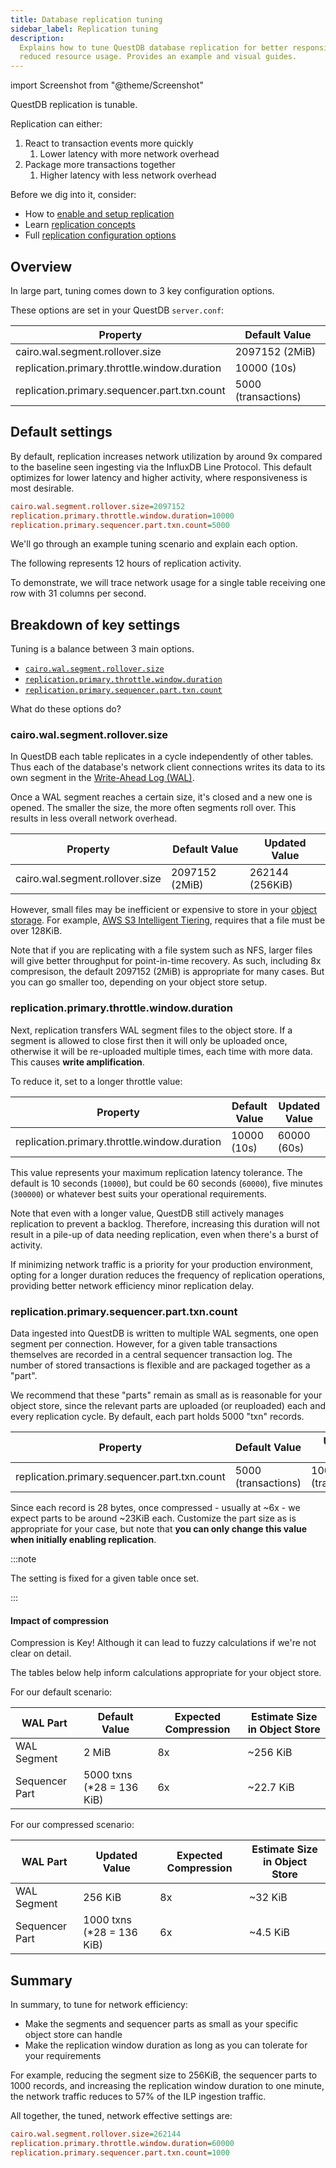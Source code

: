 ```yaml
---
title: Database replication tuning
sidebar_label: Replication tuning
description:
  Explains how to tune QuestDB database replication for better responsiveness or
  reduced resource usage. Provides an example and visual guides.
---
```


import Screenshot from "@theme/Screenshot"

QuestDB replication is tunable.

Replication can either:

1. React to transaction events more quickly
   1. Lower latency with more network overhead
2. Package more transactions together
   1. Higher latency with less network overhead

Before we dig into it, consider:

- How to [enable and setup replication](/docs/operations/replication/)
- Learn [replication concepts](/docs/concept/replication/)
- Full
  [replication configuration options](/docs/configuration/#database-replication)

## Overview

In large part, tuning comes down to 3 key configuration options.

These options are set in your QuestDB `server.conf`:

| Property                                     | Default Value       |
| -------------------------------------------- | ------------------- |
| cairo.wal.segment.rollover.size              | 2097152 (2MiB)      |
| replication.primary.throttle.window.duration | 10000 (10s)         |
| replication.primary.sequencer.part.txn.count | 5000 (transactions) |

## Default settings

By default, replication increases network utilization by around 9x compared to
the baseline seen ingesting via the InfluxDB Line Protocol. This default
optimizes for lower latency and higher activity, where responsiveness is most
desirable.

```ini
cairo.wal.segment.rollover.size=2097152
replication.primary.throttle.window.duration=10000
replication.primary.sequencer.part.txn.count=5000
```

<Screenshot
  alt="Network traffic with default settings"
  title="Network traffic with default settings"
  height={360}
  src="/img/guides/replication-tuning/one_row_sec_defaults.webp"
  width={1072}
/>

We'll go through an example tuning scenario and explain each option.

The following represents 12 hours of replication activity.

To demonstrate, we will trace network usage for a single table receiving one row
with 31 columns per second.

## Breakdown of key settings

Tuning is a balance between 3 main options.

- [`cairo.wal.segment.rollover.size`](/docs/guides/replication-tuning/#cairowalsegmentrolloversize)
- [`replication.primary.throttle.window.duration`](/docs/guides/replication-tuning#replicationprimarythrottlewindowduration)
- [`replication.primary.sequencer.part.txn.count`](/docs/guides/replication-tuning#replicationprimarysequencerparttxncount)

What do these options do?

### cairo.wal.segment.rollover.size

In QuestDB each table replicates in a cycle independently of other tables. Thus
each of the database's network client connections writes its data to its own
segment in the [Write-Ahead Log (WAL)](/docs/concept/write-ahead-log/).

Once a WAL segment reaches a certain size, it's closed and a new one is opened.
The smaller the size, the more often segments roll over. This results in
less overall network overhead.

| Property                        | Default Value  | Updated Value   |
| ------------------------------- | -------------- | --------------- |
| cairo.wal.segment.rollover.size | 2097152 (2MiB) | 262144 (256KiB) |

However, small files may be inefficient or expensive to store in your
[object storage](/docs/operations/replication/#setup-object-storage). For
example,
[AWS S3 Intelligent Tiering](https://docs.aws.amazon.com/AmazonS3/latest/userguide/intelligent-tiering-overview.html),
requires that a file must be over 128KiB.

Note that if you are replicating with a file system such as NFS, larger files
will give better throughput for point-in-time recovery. As such, including 8x
compresison, the default 2097152 (2MiB) is appropriate for many cases. But you
can go smaller too, depending on your object store setup.

### replication.primary.throttle.window.duration

Next, replication transfers WAL segment files to the object store. If a segment
is allowed to close first then it will only be uploaded once, otherwise it will
be re-uploaded multiple times, each time with more data. This causes **write
amplification**.

To reduce it, set to a longer throttle value:

| Property                                     | Default Value | Updated Value |
| -------------------------------------------- | ------------- | ------------- |
| replication.primary.throttle.window.duration | 10000 (10s)   | 60000 (60s)   |

This value represents your maximum replication latency tolerance. The default is
10 seconds (`10000`), but could be 60 seconds (`60000`), five minutes (`300000`)
or whatever best suits your operational requirements.

Note that even with a longer value, QuestDB still actively manages replication
to prevent a backlog. Therefore, increasing this duration will not result in a
pile-up of data needing replication, even when there's a burst of activity.

If minimizing network traffic is a priority for your production environment,
opting for a longer duration reduces the frequency of replication operations,
providing better network efficiency minor replication delay.

### replication.primary.sequencer.part.txn.count

Data ingested into QuestDB is written to multiple WAL segments, one open segment
per connection. However, for a given table transactions themselves are recorded
in a central sequencer transaction log. The number of stored transactions is
flexible and are packaged together as a "part".

We recommend that these "parts" remain as small as is reasonable for your object
store, since the relevant parts are uploaded (or reuploaded) each and every
replication cycle. By default, each part holds 5000 "txn" records.

| Property                                     | Default Value       | Updated Value       |
| -------------------------------------------- | ------------------- | ------------------- |
| replication.primary.sequencer.part.txn.count | 5000 (transactions) | 1000 (transactions) |

Since each record is 28 bytes, once compressed - usually at ~6x - we expect
parts to be around ~23KiB each. Customize the part size as is appropriate for
your case, but note that **you can only change this value when initially
enabling replication**.

:::note

The setting is fixed for a given table once set.

:::

#### Impact of compression

Compression is Key! Although it can lead to fuzzy calculations if we're not
clear on detail.

The tables below help inform calculations appropriate for your object store.

For our default scenario:

| WAL Part       | Default Value              | Expected Compression | Estimate Size in Object Store |
| -------------- | -------------------------- | -------------------- | ----------------------------- |
| WAL Segment    | 2 MiB                      | 8x                   | ~256 KiB                      |
| Sequencer Part | 5000 txns (\*28 = 136 KiB) | 6x                   | ~22.7 KiB                     |

For our compressed scenario:

| WAL Part       | Updated Value              | Expected Compression | Estimate Size in Object Store |
| -------------- | -------------------------- | -------------------- | ----------------------------- |
| WAL Segment    | 256 KiB                    | 8x                   | ~32 KiB                       |
| Sequencer Part | 1000 txns (\*28 = 136 KiB) | 6x                   | ~4.5 KiB                      |

## Summary

In summary, to tune for network efficiency:

- Make the segments and sequencer parts as small as your specific object store
  can handle
- Make the replication window duration as long as you can tolerate for your
  requirements

For example, reducing the segment size to 256KiB, the sequencer parts to 1000
records, and increasing the replication window duration to one minute, the
network traffic reduces to 57% of the ILP ingestion traffic.

All together, the tuned, network effective settings are:

```ini
cairo.wal.segment.rollover.size=262144
replication.primary.throttle.window.duration=60000
replication.primary.sequencer.part.txn.count=1000
```

<Screenshot
  alt="Network traffic with network efficiency settings"
  title="Network traffic with network efficiency settings"
  height={360}
  src="/img/guides/replication-tuning/one_row_sec_small.webp"
  width={1072}
/>
